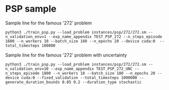 # PSP sample

Sample line for the famous '272' problem
```
python3 ./train_psp.py --load_problem instances/psp/272/272.sm --n_validation_env=1 --exp_name_appendix TEST_PSP_272 --n_steps_episode 1600 --n_workers 10 --batch_size 160 --n_epochs 20 --device cuda:0  --total_timesteps 100000
```


Sample line for the famous '272' problem with uncertainty
```
python3 ./train_psp.py --load_problem instances/psp/272/272.sm --n_validation_env=10 --exp_name_appendix TEST_PSP_272_UNC --n_steps_episode 1800 --n_workers 10 --batch_size 180 --n_epochs 20 --device cuda:0 --fixed_validation --total_timesteps 1000000 --generate_duration_bounds 0.05 0.2 --duration_type stochastic
```
